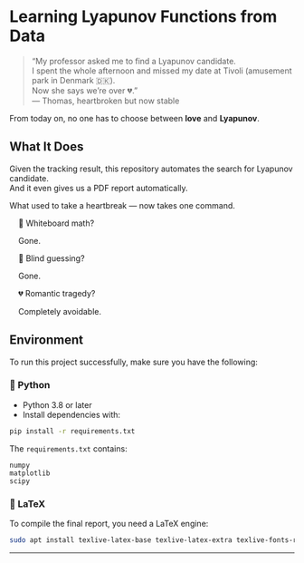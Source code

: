 # Learning Lyapunov Functions from Data

> “My professor asked me to find a Lyapunov candidate.  
> I spent the whole afternoon and missed my date at Tivoli (amusement park in Denmark 🇩🇰).  
> Now she says we’re over 💔.”  
> — Thomas, heartbroken but now stable

From today on, no one has to choose between **love** and **Lyapunov**.


## What It Does


Given the tracking result, this repository automates the search for Lyapunov candidate.  
And it even gives us a PDF report automatically.

What used to take a heartbreak — now takes one command.

<div>&nbsp;&nbsp;&nbsp;&nbsp;🧼 Whiteboard math?  
  
&nbsp;&nbsp;&nbsp;&nbsp;Gone.</div>

<div>&nbsp;&nbsp;&nbsp;&nbsp;🎯 Blind guessing?  
  
&nbsp;&nbsp;&nbsp;&nbsp;Gone.</div>

<div>&nbsp;&nbsp;&nbsp;&nbsp;💔 Romantic tragedy?  
  
&nbsp;&nbsp;&nbsp;&nbsp;Completely avoidable.</div>

## Environment

To run this project successfully, make sure you have the following:

### 🐍 Python

- Python 3.8 or later
- Install dependencies with:

```bash
pip install -r requirements.txt
```

The `requirements.txt` contains:

```
numpy
matplotlib
scipy
```

### 📄 LaTeX

To compile the final report, you need a LaTeX engine:

```bash
sudo apt install texlive-latex-base texlive-latex-extra texlive-fonts-recommended
```

---
